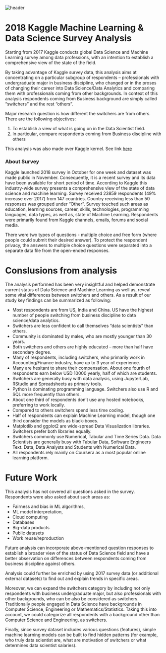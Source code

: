 ![header](../master/header.png)

# 2018 Kaggle Machine Learning & Data Science Survey Analysis

Starting from 2017 Kaggle conducts global Data Science and Machine Learning survey among data professions, with an intention to establish a comprehensive view of the state of the field.

By taking advantage of Kaggle survey data, this analysis aims at concentrating on a particular subgroup of respondents – professionals with undergraduate major in business discipline, who changed or in the proses of changing their career into Data Science/Data Analytics and comparing them with professionals coming from other backgrounds. In context of this analysis respondents coming from Business background are simply called “switchers” and the rest “others”. 

Major research question is how different the switchers are from others. There are the following objectives:
1.	To establish a view of what is going on in the Data Scientist field.
2.	In particular, compare respondents coming from Business discipline with others 

This analysis was also made over Kaggle kernel. See link [here](https://www.kaggle.com/hasanlianar/switchers-from-business-discipline-vs-others)

### About Survey  

Kaggle launched 2018 survey in October for one week and dataset was made public in November. Consequently, it is a recent survey and its data have been available for short period of time. According to Kaggle this industry-wide survey presents a comprehensive view of the state of data science and machine learning. Survey received 23859 respondents (49% increase over 2017) from 147 countries. Country receiving less than 50 responses was grouped under “Other”. Survey touched such areas as education, learning sources, career, skills, technologies, programming languages, data types, as well as, state of Machine Learning. Respondents were primarily found from Kaggle channels, emails, forums and social media. 

There were two types of questions - multiple choice and free form (where people could submit their desired answer). To protect the respondent privacy, the answers to multiple choice questions were separated into a separate data file from the open-ended responses.

# Conslusions from analysis

The analysis performed has been very insightful and helped demonstrate current status of Data Science and Machine Learning as well as, reveal some vital differences between switchers and others. As a result of our study key findings can be summarized as following:
-	Most respondents are from US, India and China. US have the highest number of people switching from business discipline to data science/data analytics.
-	Switchers are less confident to call themselves “data scientists” than others.
-	Community is dominated by males, who are mostly younger than 30 years.
-	Both switchers and others are highly educated – more than half have secondary degree.
-	Many of respondents, including switchers, who primarily work in Accounting/Finance industry, have up to 3 year of experience.
-	Many are hesitant to share their compensation. About one fourth of respondents earn below USD 10000 yearly, half of which are students.
-	Switchers are generally busy with data analysis, using JupyterLab, RStudio and Spreadsheets as primary tools.
-	Python is dominating programming language. Switchers also use R and SQL more frequently than others.
-	About one third of respondents don’t use any hosted notebooks, preferring to work locally.
-	Compared to others switchers spend less time coding.
-	Half of respondents can explain Machine Learning model, though one third consider the models as black-boxes.
-	Matplotlib and ggplot2 are wide-spread Data Visualization libraries. Switchers prefer both libraries equally.
-	Switchers commonly use Numerical, Tabular and Time Series Data. Data Scientists are generally busy with Tabular Data, Software Engineers Text. Data, Data Analysts and Students with Numerical Data.
-	All respondents rely mainly on Coursera as a most popular online learning platform.

# Future Work

This analysis has not covered all questions asked in the survey. Respondents were also asked about such areas as:
-	Fairness and bias in ML algorithms, 
-	ML model interpretation, 
-	Cloud computing
-	Databases
-	Big-data products
-	Public datasets
-	Work reuse/reproduction

Future analysis can incorporate above-mentioned question responses to establish a broader view of the status of Data Science field and have a better observation on differences between respondents coming from business discipline against others.

Analysis could further be enriched by using 2017 survey data (or additional external datasets) to find out and explain trends in specific areas. 

Moreover, we can expand the switchers category by including not only respondents with business undergraduate major, but also professionals with other backgrounds, who can be also be considered as switchers. Traditionally people engaged in Data Science have backgrounds in Computer Science, Engineering or Mathematics/Statistics. Taking this into account, we could categorize all respondents with a background other than Computer Science and Engineering, as switchers.

Finally, since survey dataset includes various questions (features), simple machine learning models can be built to find hidden patterns (for example, who truly data scientist are, what are motivation of switchers or what determines data scientist salaries).
